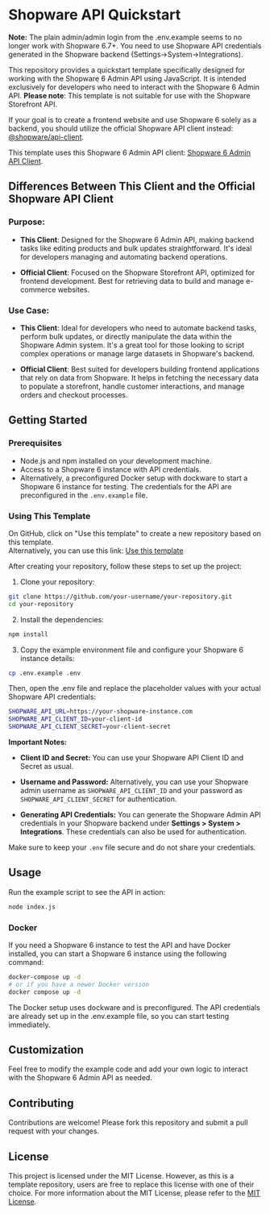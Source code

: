 # Shopware API Quickstart

**Note:** The plain admin/admin login from the .env.example seems to no longer work with Shopware 6.7+. You need to use Shopware API credentials generated in the Shopware backend (Settings->System->Integrations).

This repository provides a quickstart template specifically designed for working with the Shopware 6 Admin API using JavaScript. It is intended exclusively for developers who need to interact with the Shopware 6 Admin API. **Please note**: This template is not suitable for use with the Shopware Storefront API.

If your goal is to create a frontend website and use Shopware 6 solely as a backend, you should utilize the official Shopware API client instead: [@shopware/api-client](https://www.npmjs.com/package/@shopware/api-client).

This template uses this Shopware 6 Admin API client: [Shopware 6 Admin API Client](https://github.com/7underlines/js-shopware-admin-api-client).

## Differences Between This Client and the Official Shopware API Client

### Purpose:

- **This Client**: Designed for the Shopware 6 Admin API, making backend tasks like editing products and bulk updates straightforward. It's ideal for developers managing and automating backend operations.

- **Official Client**: Focused on the Shopware Storefront API, optimized for frontend development. Best for retrieving data to build and manage e-commerce websites.

### Use Case:

- **This Client**: Ideal for developers who need to automate backend tasks, perform bulk updates, or directly manipulate the data within the Shopware Admin system. It's a great tool for those looking to script complex operations or manage large datasets in Shopware's backend.

- **Official Client**: Best suited for developers building frontend applications that rely on data from Shopware. It helps in fetching the necessary data to populate a storefront, handle customer interactions, and manage orders and checkout processes.

## Getting Started

### Prerequisites

- Node.js and npm installed on your development machine.
- Access to a Shopware 6 instance with API credentials.
- Alternatively, a preconfigured Docker setup with dockware to start a Shopware 6 instance for testing. The credentials for the API are preconfigured in the `.env.example` file.

### Using This Template

On GitHub, click on "Use this template" to create a new repository based on this template.  
Alternatively, you can use this link: [Use this template](https://github.com/new?template_name=shopware-api-quickstart&template_owner=7underlines)

After creating your repository, follow these steps to set up the project:

1. Clone your repository:

```bash
git clone https://github.com/your-username/your-repository.git
cd your-repository
```

2. Install the dependencies:

```bash
npm install
```

3. Copy the example environment file and configure your Shopware 6 instance details:

```bash
cp .env.example .env
```

Then, open the .env file and replace the placeholder values with your actual Shopware API credentials:

```bash
SHOPWARE_API_URL=https://your-shopware-instance.com
SHOPWARE_API_CLIENT_ID=your-client-id
SHOPWARE_API_CLIENT_SECRET=your-client-secret
```

**Important Notes:**

- **Client ID and Secret:** You can use your Shopware API Client ID and Secret as usual.

- **Username and Password:** Alternatively, you can use your Shopware admin username as `SHOPWARE_API_CLIENT_ID` and your password as `SHOPWARE_API_CLIENT_SECRET` for authentication.

- **Generating API Credentials:** You can generate the Shopware Admin API credentials in your Shopware backend under **Settings > System > Integrations**. These credentials can also be used for authentication.

Make sure to keep your `.env` file secure and do not share your credentials.

## Usage

Run the example script to see the API in action:

```bash
node index.js
```

### Docker

If you need a Shopware 6 instance to test the API and have Docker installed, you can start a Shopware 6 instance using the following command:

```bash
docker-compose up -d
# or if you have a newer Docker version
docker compose up -d
```

The Docker setup uses dockware and is preconfigured. The API credentials are already set up in the .env.example file, so you can start testing immediately.

## Customization

Feel free to modify the example code and add your own logic to interact with the Shopware 6 Admin API as needed.

## Contributing

Contributions are welcome! Please fork this repository and submit a pull request with your changes.

## License

This project is licensed under the MIT License. However, as this is a template repository, users are free to replace this license with one of their choice. For more information about the MIT License, please refer to the [MIT License](https://opensource.org/licenses/MIT).
